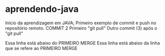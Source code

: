 # aprendendo-java
Início da aprendizagem em JAVA;
Primeiro exemplo de commit e push no repositório remoto.  COMMIT 2
Primeiro "git pull"
Outro commit (3) após o "git pull"

Essa linha está abaixo do PRIMEIRO MERGE
Essa linha está abaixo da linha que se refere ao PRIMEIRO MERGE
